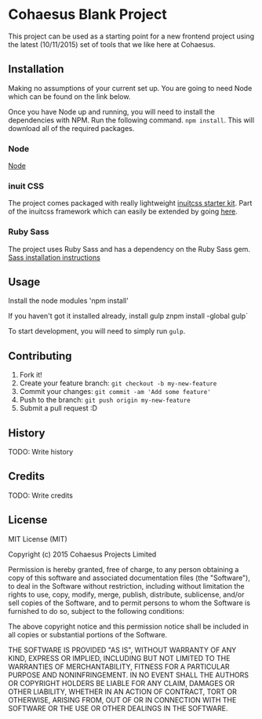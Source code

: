 # Cohaesus Blank Project

This project can be used as a starting point for a new frontend project using the latest (10/11/2015) set of tools that we like here at Cohaesus.

## Installation

Making no assumptions of your current set up. You are going to need Node which can be found on the link below.

Once you have Node up and running, you will need to install the dependencies with NPM. Run the following command. `npm install`. This will download all of the required packages.

### Node
[Node](https://nodejs.org/en/download/)

### inuit CSS  
The project comes packaged with really lightweight [inuitcss starter kit](https://github.com/inuitcss/getting-started). Part of the inuitcss framework which can easily be extended by going [here](https://github.com/inuitcss).

### Ruby Sass
The project uses Ruby Sass and has a dependency on the Ruby Sass gem.
[Sass installation instructions](http://sass-lang.com/install)

## Usage

Install the node modules
'npm install'

If you haven't got it installed already, install gulp
znpm install -global gulp`

To start development, you will need to simply run `gulp`.

## Contributing

1. Fork it!
2. Create your feature branch: `git checkout -b my-new-feature`
3. Commit your changes: `git commit -am 'Add some feature'`
4. Push to the branch: `git push origin my-new-feature`
5. Submit a pull request :D

## History

TODO: Write history

## Credits

TODO: Write credits

## License

MIT License (MIT)

Copyright (c) 2015 Cohaesus Projects Limited

Permission is hereby granted, free of charge, to any person obtaining a copy
of this software and associated documentation files (the "Software"), to deal
in the Software without restriction, including without limitation the rights
to use, copy, modify, merge, publish, distribute, sublicense, and/or sell
copies of the Software, and to permit persons to whom the Software is
furnished to do so, subject to the following conditions:



The above copyright notice and this permission notice shall be included in
all copies or substantial portions of the Software.



THE SOFTWARE IS PROVIDED "AS IS", WITHOUT WARRANTY OF ANY KIND, EXPRESS OR
IMPLIED, INCLUDING BUT NOT LIMITED TO THE WARRANTIES OF MERCHANTABILITY,
FITNESS FOR A PARTICULAR PURPOSE AND NONINFRINGEMENT.  IN NO EVENT SHALL THE
AUTHORS OR COPYRIGHT HOLDERS BE LIABLE FOR ANY CLAIM, DAMAGES OR OTHER
LIABILITY, WHETHER IN AN ACTION OF CONTRACT, TORT OR OTHERWISE, ARISING FROM,
OUT OF OR IN CONNECTION WITH THE SOFTWARE OR THE USE OR OTHER DEALINGS IN
THE SOFTWARE.

